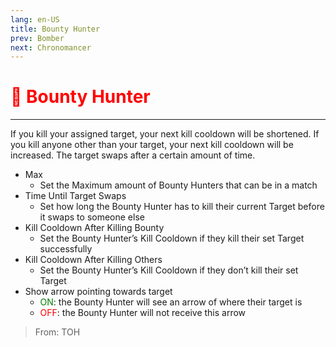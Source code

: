 ```yaml
---
lang: en-US
title: Bounty Hunter
prev: Bomber
next: Chronomancer
---
```


# <font color=red>🎯 Bounty Hunter</font> <Badge text="Killing" type="tip" vertical="middle"/>
---

If you kill your assigned target, your next kill cooldown will be shortened. If you kill anyone other than your target, your next kill cooldown will be increased. The target swaps after a certain amount of time.
* Max
  * Set the Maximum amount of Bounty Hunters that can be in a match
* Time Until Target Swaps
  * Set how long the Bounty Hunter has to kill their current Target before it swaps to someone else
* Kill Cooldown After Killing Bounty
  * Set the Bounty Hunter’s Kill Cooldown if they kill their set Target successfully
* Kill Cooldown After Killing Others
  * Set the Bounty Hunter’s Kill Cooldown if they don’t kill their set Target
* Show arrow pointing towards target
  * <font color=green>ON</font>: the Bounty Hunter will see an arrow of where their target is
  * <font color=red>OFF</font>: the Bounty Hunter will not receive this arrow

> From: TOH